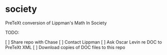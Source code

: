 # society
PreTeXt conversion of Lippman's Math In Society

TODO:

[ ] Share repo with Chase
[ ] Contact Lippman
[ ] Ask Oscar Levin re DOC to PreTeXt XML
[ ] Download copies of DOC files to this repo